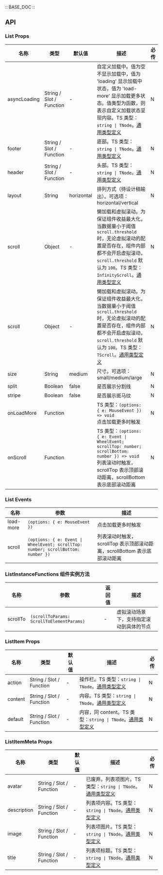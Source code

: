 :: BASE_DOC ::

## API

### List Props

名称 | 类型 | 默认值 | 描述 | 必传
-- | -- | -- | -- | --
asyncLoading | String / Slot / Function | - | 自定义加载中。值为空不显示加载中，值为 'loading' 显示加载中状态，值为 'load-more' 显示加载更多状态。值类型为函数，则表示自定义加载状态呈现内容。TS 类型：`string \| TNode`。[通用类型定义](https://github.com/Tencent/tdesign-vue/blob/develop/src/common.ts) | N
footer | String / Slot / Function | - | 底部。TS 类型：`string \| TNode`。[通用类型定义](https://github.com/Tencent/tdesign-vue/blob/develop/src/common.ts) | N
header | String / Slot / Function | - | 头部。TS 类型：`string \| TNode`。[通用类型定义](https://github.com/Tencent/tdesign-vue/blob/develop/src/common.ts) | N
layout | String | horizontal | 排列方式（待设计稿输出）。可选项：horizontal/vertical | N
scroll | Object | - | 懒加载和虚拟滚动。为保证组件收益最大化，当数据量小于阈值 `scroll.threshold` 时，无论虚拟滚动的配置是否存在，组件内部都不会开启虚拟滚动，`scroll.threshold` 默认为 `100`。TS 类型：`InfinityScroll`。[通用类型定义](https://github.com/Tencent/tdesign-vue/blob/develop/src/common.ts) | N
scroll | Object | - | 懒加载和虚拟滚动。为保证组件收益最大化，当数据量小于阈值 `scroll.threshold` 时，无论虚拟滚动的配置是否存在，组件内部都不会开启虚拟滚动，`scroll.threshold` 默认为 `100`。TS 类型：`TScroll`。[通用类型定义](https://github.com/Tencent/tdesign-vue/blob/develop/src/common.ts) | N
size | String | medium | 尺寸。可选项：small/medium/large | N
split | Boolean | false | 是否展示分割线 | N
stripe | Boolean | false | 是否展示斑马纹 | N
onLoadMore | Function |  | TS 类型：`(options: { e: MouseEvent }) => void`<br/>点击加载更多时触发 | N
onScroll | Function |  | TS 类型：`(options: { e: Event \| WheelEvent; scrollTop: number; scrollBottom: number }) => void`<br/>列表滚动时触发，scrollTop 表示顶部滚动距离，scrollBottom 表示底部滚动距离 | N

### List Events

名称 | 参数 | 描述
-- | -- | --
load-more | `(options: { e: MouseEvent })` | 点击加载更多时触发
scroll | `(options: { e: Event \| WheelEvent; scrollTop: number; scrollBottom: number })` | 列表滚动时触发，scrollTop 表示顶部滚动距离，scrollBottom 表示底部滚动距离

### ListInstanceFunctions 组件实例方法

名称 | 参数 | 返回值 | 描述
-- | -- | -- | --
scrollTo | `(scrollToParams: ScrollToElementParams)` | \- | 虚拟滚动场景下，支持指定滚动到具体的节点


### ListItem Props

名称 | 类型 | 默认值 | 描述 | 必传
-- | -- | -- | -- | --
action | String / Slot / Function | - | 操作栏。TS 类型：`string \| TNode`。[通用类型定义](https://github.com/Tencent/tdesign-vue/blob/develop/src/common.ts) | N
content | String / Slot / Function | - | 内容。TS 类型：`string \| TNode`。[通用类型定义](https://github.com/Tencent/tdesign-vue/blob/develop/src/common.ts) | N
default | String / Slot / Function | - | 内容，同 content。TS 类型：`string \| TNode`。[通用类型定义](https://github.com/Tencent/tdesign-vue/blob/develop/src/common.ts) | N


### ListItemMeta Props

名称 | 类型 | 默认值 | 描述 | 必传
-- | -- | -- | -- | --
avatar | String / Slot / Function | - | 已废弃。列表项图片。TS 类型：`string \| TNode`。[通用类型定义](https://github.com/Tencent/tdesign-vue/blob/develop/src/common.ts) | N
description | String / Slot / Function | - | 列表项内容。TS 类型：`string \| TNode`。[通用类型定义](https://github.com/Tencent/tdesign-vue/blob/develop/src/common.ts) | N
image | String / Slot / Function | - | 列表项图片。TS 类型：`string \| TNode`。[通用类型定义](https://github.com/Tencent/tdesign-vue/blob/develop/src/common.ts) | N
title | String / Slot / Function | - | 列表项标题。TS 类型：`string \| TNode`。[通用类型定义](https://github.com/Tencent/tdesign-vue/blob/develop/src/common.ts) | N
